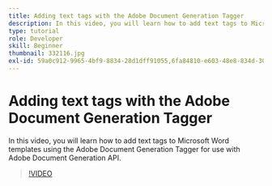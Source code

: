 ```yaml
---
title: Adding text tags with the Adobe Document Generation Tagger
description: In this video, you will learn how to add text tags to Microsoft Word templates using Adobe Document Generation Tagger for use with Adobe Document Generation API
type: tutorial
role: Developer
skill: Beginner
thumbnail: 332116.jpg
exl-id: 59a0c912-9965-4bf9-8834-28d1dff91055,6fa84810-e603-48e8-834d-302619eb29c0
---
```

# Adding text tags with the Adobe Document Generation Tagger

In this video, you will learn how to add text tags to Microsoft Word templates using the Adobe Document Generation Tagger for use with Adobe Document Generation API.

>[!VIDEO](https://video.tv.adobe.com/v/332116?hidetitle=true)
